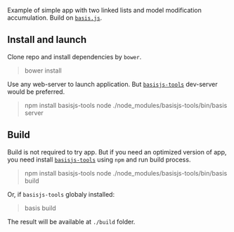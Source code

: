 Example of simple app with two linked lists and model modification accumulation. Build on [`basis.js`](https://github.com/basisjs/basisjs).

## Install and launch

Clone repo and install dependencies by `bower`.

> bower install

Use any web-server to launch application. But [`basisjs-tools`](https://github.com/basisjs/basisjs-tools) dev-server would be preferred.

> npm install basisjs-tools
> node ./node_modules/basisjs-tools/bin/basis server

## Build

Build is not required to try app. But if you need an optimized version of app, you need install [`basisjs-tools`](https://github.com/basisjs/basisjs-tools) using `npm` and run build process.

> npm install basisjs-tools
> node ./node_modules/basisjs-tools/bin/basis build

Or, if `basisjs-tools` globaly installed:

> basis build

The result will be available at `./build` folder.
